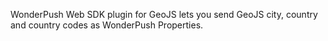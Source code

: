 WonderPush Web SDK plugin for GeoJS lets you send GeoJS city, country and country codes as WonderPush Properties.
